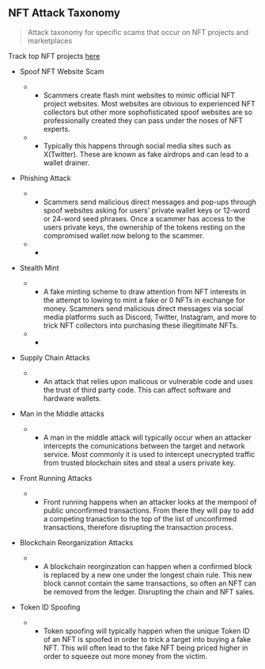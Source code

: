 ## NFT Attack Taxonomy
> Attack taxonomy for specific scams that occur on NFT projects and marketplaces </br>

Track top NFT projects [here](https://cryptoslam.io) </br>
-   Spoof NFT Website Scam
    -   * Scammers create flash mint websites to mimic official NFT project websites. Most websites are obvious to experienced NFT collectors but other more sophofisticated spoof websites are so professionally created they can pass under the noses of NFT experts.
    -   * Typically this happens through social media sites such as X(Twitter). These are known as fake airdrops and can lead to a wallet drainer.

-   Phishing Attack
    -   * Scammers send malicious direct messages and pop-ups through spoof websites asking for users' private wallet keys or 12-word or 24-word seed phrases. Once a scammer has access to the users private keys, the ownership of the tokens resting on the compromised wallet now belong to the scammer.
    -   *

-   Stealth Mint
    -   * A fake minting scheme to draw attention from NFT interests in the attempt to lowing to mint a fake or 0 NFTs in exchange for money. Scammers send malicious direct messages via social media platforms such as Discord, Twitter, Instagram, and more to trick NFT collectors into purchasing these illegitimate NFTs. 
    -   *
-   Supply Chain Attacks
    -    * An attack that relies upon malicous or vulnerable code and uses the trust of third party code. This can affect software and hardware wallets. 

-   Man in the Middle attacks 
    -   * A man in the middle attack will typically occur when an attacker intercepts the comunications between the target and network service. Most commonly it is used to intercept unecrypted traffic from trusted blockchain sites and steal a users private key.

-  Front Running Attacks
    -   * Front running happens when an attacker looks at the mempool of public unconfirmed transactions. From there they will pay to add a competing tranaction to the top of the list of unconfirmed transactions, therefore disrupting the transaction process.

- Blockchain Reorganization Attacks
    -    * A blockchain reorginzation can happen when a confirmed block is replaced by a new one under the longest chain rule. This new block cannot contain the same transactions, so often an NFT can be removed from the ledger. Disrupting the chain and NFT sales.

- Token ID Spoofing
    -    * Token spoofing will typically happen when the unique Token ID of an NFT is spoofed in order to trick a target into buying a fake NFT. This will often lead to the fake NFT being priced higher in order to squeeze out more money from the victim.

